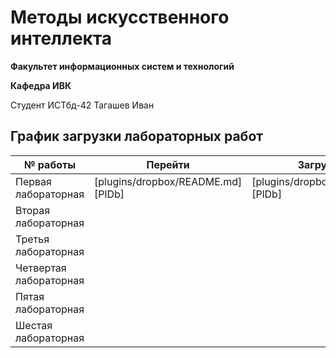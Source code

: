 # Методы искусственного интеллекта

**Факультет информационных систем и технологий**

**Кафедра ИВК**

Студент ИСТбд-42 Тагашев Иван

## График загрузки лабораторных работ
| № работы | Перейти | Загружено |
| ------ | ------ | ------ |
| Первая лабораторная | [plugins/dropbox/README.md][PlDb] | [plugins/dropbox/README.md][PlDb] |
| Вторая лабораторная |  |  |
| Третья лабораторная |  |  |
| Четвертая лабораторная |  |  |
| Пятая лабораторная |  |  |
| Шестая лабораторная |  |  |
